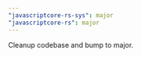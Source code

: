 ```yaml
---
"javascriptcore-rs-sys": major
"javascriptcore-rs": major
---
```


Cleanup codebase and bump to major.

